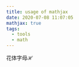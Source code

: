 ```yaml
---
title: usage of mathjax 
date: 2020-07-08 11:07:05
mathjax: true
tags:
  - tools
  - math
---
```


花体字母$\mathcal{H}$